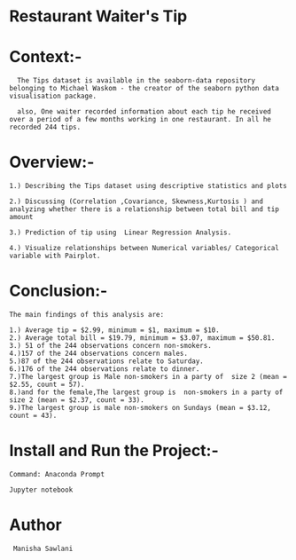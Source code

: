 # Restaurant Waiter's Tip

# Context:-

      The Tips dataset is available in the seaborn-data repository belonging to Michael Waskom - the creator of the seaborn python data visualisation package.
     
      also, One waiter recorded information about each tip he received over a period of a few months working in one restaurant. In all he recorded 244 tips.
     
# Overview:-

    1.) Describing the Tips dataset using descriptive statistics and plots
   
    2.) Discussing (Correlation ,Covariance, Skewness,Kurtosis ) and analyzing whether there is a relationship between total bill and tip amount
   
    3.) Prediction of tip using  Linear Regression Analysis.
   
    4.) Visualize relationships between Numerical variables/ Categorical variable with Pairplot. 
   
# Conclusion:-
    
    The main findings of this analysis are:

    1.) Average tip = $2.99, minimum = $1, maximum = $10.
    2.) Average total bill = $19.79, minimum = $3.07, maximum = $50.81.
    3.) 51 of the 244 observations concern non-smokers.
    4.)157 of the 244 observations concern males.
    5.)87 of the 244 observations relate to Saturday.
    6.)176 of the 244 observations relate to dinner.
    7.)The largest group is Male non-smokers in a party of  size 2 (mean = $2.55, count = 57).
    8.)and for the female,The largest group is  non-smokers in a party of  size 2 (mean = $2.37, count = 33).
    9.)The largest group is male non-smokers on Sundays (mean = $3.12, count = 43).
      
# Install and Run the Project:-

    Command: Anaconda Prompt 
    
    Jupyter notebook 
    
# Author

     Manisha Sawlani




